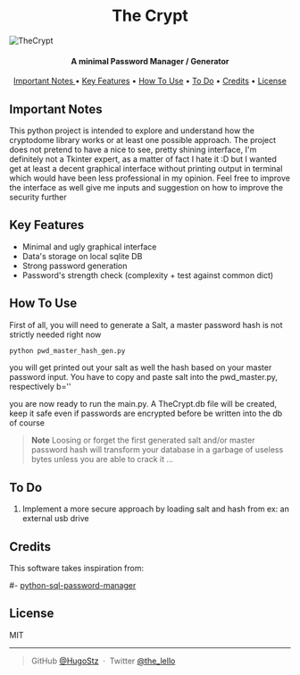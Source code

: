 
<h1 align="center">
  <br>
  The Crypt
  <br>
</h1>

![TheCrypt](readme/crypt.jpg)

<h4 align="center">A minimal Password Manager / Generator</h4>



<p align="center">
  <a href="#key-features">Important Notes </a> •
  <a href="#key-features">Key Features</a> •
  <a href="#how-to-use">How To Use</a> •
  <a href="#how-to-use">To Do</a> •
  <a href="#credits">Credits</a> •
  <a href="#license">License</a>
</p>

## Important Notes

This python project is intended to explore and understand how the cryptodome library works or at least one possible 
approach. The project does not pretend to have a nice to see, pretty shining interface, I'm definitely not a Tkinter 
expert, as a matter of fact I hate it :D but I wanted get at least a decent graphical interface without printing 
output in terminal which would have been less professional in my opinion. Feel free to improve the interface as well 
give me inputs and suggestion on how to improve the security further

## Key Features

* Minimal and ugly graphical interface
* Data's storage on local sqlite DB
* Strong password generation
* Password's strength check (complexity + test against common dict)


## How To Use

First of all, you will need to generate a Salt, a master password hash is not strictly needed right now

```bash
python pwd_master_hash_gen.py
```

you will get printed out your salt as well the hash based on your master password input. You have to copy and paste salt into
the pwd_master.py, respectively b='' 

you are now ready to run the main.py. A TheCrypt.db file will be created, keep it safe even if passwords are encrypted before be written into the db of course

> **Note**
> Loosing or forget the first generated salt and/or master password hash will transform your database in a garbage of useless bytes unless you are 
> able to crack it ...

## To Do

1) Implement a more secure approach by loading salt and hash from ex: an external usb drive

## Credits

This software takes inspiration from:

#- [python-sql-password-manager](https://github.com/collinsmc23/python-sql-password-manager)


## License

MIT

---
> GitHub [@HugoStz](https://github.com/) &nbsp;&middot;&nbsp;
> Twitter [@the_lello](https://twitter.com/)

